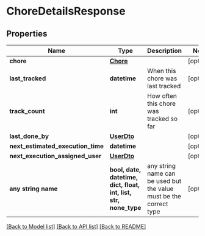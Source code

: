 # ChoreDetailsResponse


## Properties
Name | Type | Description | Notes
------------ | ------------- | ------------- | -------------
**chore** | [**Chore**](Chore.md) |  | [optional] 
**last_tracked** | **datetime** | When this chore was last tracked | [optional] 
**track_count** | **int** | How often this chore was tracked so far | [optional] 
**last_done_by** | [**UserDto**](UserDto.md) |  | [optional] 
**next_estimated_execution_time** | **datetime** |  | [optional] 
**next_execution_assigned_user** | [**UserDto**](UserDto.md) |  | [optional] 
**any string name** | **bool, date, datetime, dict, float, int, list, str, none_type** | any string name can be used but the value must be the correct type | [optional]

[[Back to Model list]](../README.md#documentation-for-models) [[Back to API list]](../README.md#documentation-for-api-endpoints) [[Back to README]](../README.md)


